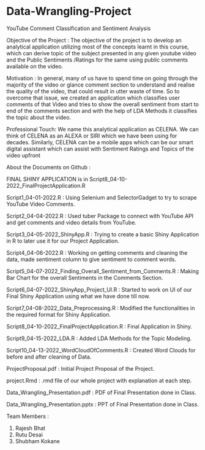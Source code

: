 # Data-Wrangling-Project


YouTube Comment Classification and Sentiment Analysis

Objective of the Project : 
The objective of the project is to develop an analytical application utilizing most of the concepts learnt in this course, which can derive topic of the subject presented in any given youtube video and the Public Sentiments /Ratings for the same using public comments available on the video.

Motivation : 
In general, many of us have to spend time on going through the majority of the video or glance comment section to understand and realise the quality of the video, that could result in utter waste of time. So to overcome that issue, we created an application which classifies user comments of that Video and tries to show the overall sentiment from start to end of the comments section and with the help of LDA Methods it classifies the topic about the video.

Professional Touch:
We name this analytical application as CELENA. We can think of CELENA as an ALEXA or SIRI which we have been using for decades. Similarly, CELENA can be a mobile apps which can be our smart digital assistant which can assist with Sentiment Ratings and Topics of the video upfront

About the Documents on Github :

FINAL SHINY APPLICATION is in Script8_04-10-2022_FinalProjectApplication.R

Script1_04-01-2022.R : Using Selenium and SelectorGadget to try to scrape YouTube Video Comments.

Script2_04-04-2022.R : Used tuber Package to connect with YouTube API and get comments and video details from YouTube.

Script3_04-05-2022_ShinyApp.R : Trying to create a basic Shiny Application in R to later use it for our Project Application.

Script4_04-06-2022.R : Working on getting comments and cleaning the data, made sentiment column to give sentiment to comment words.

Script5_04-07-2022_Finding_Overall_Sentiment_from_Comments.R : Making Bar Chart for the overall Sentiments in the Comments Section.

Script6_04-07-2022_ShinyApp_Project_UI.R : Started to work on UI of our Final Shiny Application using what we have done till now.

Script7_04-08-2022_Data_Preprocessing.R : Modified the functionalities in the required format for Shiny Application.

Script8_04-10-2022_FinalProjectApplication.R : Final Application in Shiny.

Script9_04-15-2022_LDA.R : Added LDA Methods for the Topic Modeling.

Script10_04-13-2022_WordCloudOfComments.R : Created Word Clouds for before and after cleaning of Data.

ProjectProposal.pdf : Initial Project Proposal of the Project.

project.Rmd : .rmd file of our whole project with explanation at each step.

Data_Wrangling_Presentation.pdf : PDF of Final Presentation done in Class.

Data_Wrangling_Presentation.pptx : PPT of Final Presentation done in Class.

Team Members :
1) Rajesh Bhat
2) Rutu Desai
3) Shubham Kokane


